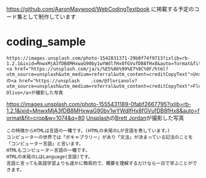 https://github.com/AaronMaywood/WebCodingTextbook に掲載する予定のコード集として制作しています

# coding_sample


    https://images.unsplash.com/photo-1542831371-29b0f74f9713?ixlib=rb-1.2.1&ixid=MnwxMjA3fDB8MHxwaG90by1wYWdlfHx8fGVufDB8fHx8&auto=format&fit=crop&w=1470&q=80
    <a href="https://unsplash.com/ja/s/%E5%86%99%E7%9C%9F/html?utm_source=unsplash&utm_medium=referral&utm_content=creditCopyText">Unsplash</a>の<a href="https://unsplash    .com/@florianolv?utm_source=unsplash&utm_medium=referral&utm_content=creditCopyText">Florian Olivo</a>が撮影した写真
    

https://images.unsplash.com/photo-1555431189-0fabf2667795?ixlib=rb-1.2.1&ixid=MnwxMjA3fDB8MHxwaG90by1wYWdlfHx8fGVufDB8fHx8&auto=format&fit=crop&w=1074&q=80
<a href="https://unsplash.com/ja/s/%E5%86%99%E7%9C%9F/languuage?utm_source=unsplash&utm_medium=referral&utm_content=creditCopyText">Unsplash</a>の<a href="https://uns    plash.com/@brett_jordan?utm_source=unsplash&utm_medium=referral&utm_content=creditCopyText">Brett Jordan</a>が撮影した写真


    この特徴からHTMLは言語の一種です。(HTMLの末尾のLが言語を表しています。)
    コンピューターの世界では「ボキャブラリー」があり「文法」が決まっている記法のことを「コンピューター言語」と言います。
    HTMLもコンピューター言語の一種です。
    HTMLの末尾のLはLanguage(言語)です。
    言語と言っても英語学習よりも遥かに簡易的で、概要を理解するだけなら一日で学ぶことができます。
